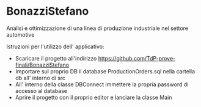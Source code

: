 # BonazziStefano
Analisi e ottimizzazione di una linea di produzione industriale nel settore automotive

Istruzioni per l'utilizzo dell' applicativo:

- Scaricare il progetto all'indirizzo https://github.com/TdP-prove-finali/BonazziStefano
- Importare sul proprio DB il database ProductionOrders.sql nella cartella db all' interno di src
- All' interno della classe DBConnect immettere la propria password di accesso al database
- Aprire il progetto con il proprio editor e lanciare la classe Main
